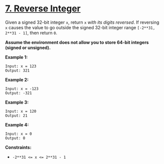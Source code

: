 # [7. Reverse Integer](https://leetcode.com/problems/reverse-integer/)

Given a signed 32-bit integer `x`, return `x` _with its digits reversed_. If reversing `x` causes the value to go outside the signed 32-bit integer range `[-2**31, 2**31 - 1]`, then return `0`.

**Assume the environment does not allow you to store 64-bit integers (signed or unsigned).**

**Example 1:**

    Input: x = 123
    Output: 321

**Example 2:**

    Input: x = -123
    Output: -321

**Example 3:**

    Input: x = 120
    Output: 21

**Example 4:**

    Input: x = 0
    Output: 0

**Constraints:**

- `-2**31 <= x <= 2**31 - 1`
